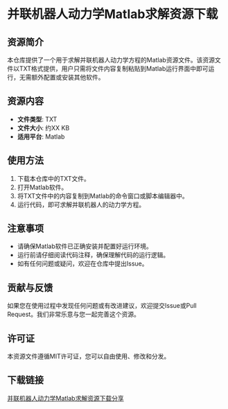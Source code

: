 # 并联机器人动力学Matlab求解资源下载

## 资源简介

本仓库提供了一个用于求解并联机器人动力学方程的Matlab资源文件。该资源文件以TXT格式提供，用户只需将文件内容复制粘贴到Matlab运行界面中即可运行，无需额外配置或安装其他软件。

## 资源内容

- **文件类型**: TXT
- **文件大小**: 约XX KB
- **适用平台**: Matlab

## 使用方法

1. 下载本仓库中的TXT文件。
2. 打开Matlab软件。
3. 将TXT文件中的内容复制到Matlab的命令窗口或脚本编辑器中。
4. 运行代码，即可求解并联机器人的动力学方程。

## 注意事项

- 请确保Matlab软件已正确安装并配置好运行环境。
- 运行前请仔细阅读代码注释，确保理解代码的运行逻辑。
- 如有任何问题或疑问，欢迎在仓库中提出Issue。

## 贡献与反馈

如果您在使用过程中发现任何问题或有改进建议，欢迎提交Issue或Pull Request。我们非常乐意与您一起完善这个资源。

## 许可证

本资源文件遵循MIT许可证，您可以自由使用、修改和分发。

## 下载链接

[并联机器人动力学Matlab求解资源下载分享](https://pan.quark.cn/s/fae641b10fd8)